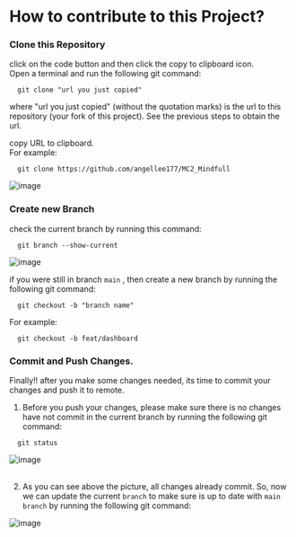 # How to contribute to this Project?

### Clone this Repository
click on the code button and then click the copy to clipboard icon.  <br/>
Open a terminal and run the following git command: <br/>

  ```
    git clone "url you just copied"   
  ```  
where "url you just copied" (without the quotation marks) is the url to this repository (your fork of this project). See the previous steps to obtain the url.  <br/>

copy URL to clipboard. <br/>
For example:  <br/>

  ```
    git clone https://github.com/angellee177/MC2_Mindfull
   ```  
![image](https://user-images.githubusercontent.com/40418196/177019117-fab748fd-37f0-4cd0-9aa4-0bf151761784.png) <br/>

### Create new Branch
check the current branch by running this command: <br/>
  ```
    git branch --show-current
  ``` 
![image](https://user-images.githubusercontent.com/40418196/177019198-f22ba5aa-c3e0-44f5-93c6-d527179acef8.png)<br/>

if you were still in branch `main` , then create a new branch by running the following git command: <br/>
  ```
    git checkout -b "branch name"
  ``` 
For example: <br/>
  ```
    git checkout -b feat/dashboard
  ``` 
  
### Commit and Push Changes.
Finally!! after you make some changes needed, its time to commit your changes and push it to remote. <br/>
1. Before you push your changes, please make sure there is no changes have not commit in the current branch by running the following git command: <br/>
  ```
    git status
  ``` 
![image](https://user-images.githubusercontent.com/40418196/177019327-6196e58d-5b2b-4b42-b747-0dd560723f0d.png) <br/><br/>

2. As you can see above the picture, all changes already commit. So, now we can update the current `branch` to make sure is up to date with `main branch` by running the following git command: <br/>

![image](https://user-images.githubusercontent.com/40418196/177019241-4aba4f70-0e31-4856-af69-d88374ef2a33.png) <br/>


